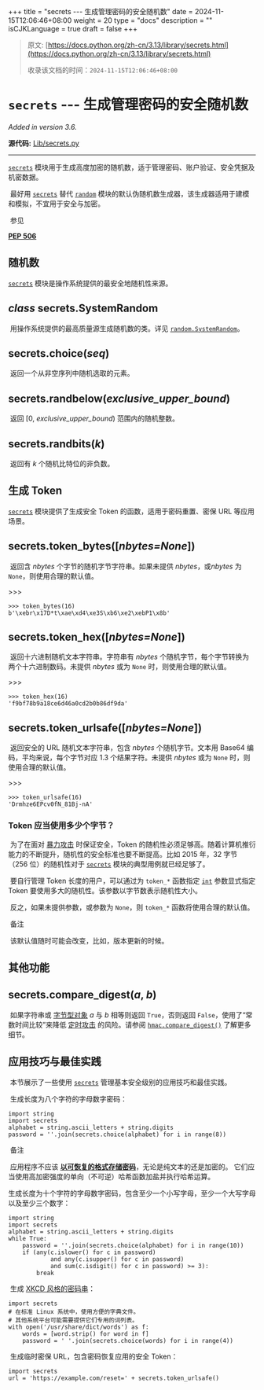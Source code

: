 +++
title = "secrets --- 生成管理密码的安全随机数"
date = 2024-11-15T12:06:46+08:00
weight = 20
type = "docs"
description = ""
isCJKLanguage = true
draft = false
+++

> 原文: [https://docs.python.org/zh-cn/3.13/library/secrets.html](https://docs.python.org/zh-cn/3.13/library/secrets.html)
>
> 收录该文档的时间：`2024-11-15T12:06:46+08:00`

# `secrets` --- 生成管理密码的安全随机数

*Added in version 3.6.*

**源代码:** [Lib/secrets.py](https://github.com/python/cpython/tree/3.13/Lib/secrets.py)

------

[`secrets`](https://docs.python.org/zh-cn/3.13/library/secrets.html#module-secrets) 模块用于生成高度加密的随机数，适于管理密码、账户验证、安全凭据及机密数据。

​	最好用 [`secrets`](https://docs.python.org/zh-cn/3.13/library/secrets.html#module-secrets) 替代 [`random`](https://docs.python.org/zh-cn/3.13/library/random.html#module-random) 模块的默认伪随机数生成器，该生成器适用于建模和模拟，不宜用于安全与加密。

​	参见

 

[**PEP 506**](https://peps.python.org/pep-0506/)

## 随机数

[`secrets`](https://docs.python.org/zh-cn/3.13/library/secrets.html#module-secrets) 模块是操作系统提供的最安全地随机性来源。

## *class* secrets.**SystemRandom**

​	用操作系统提供的最高质量源生成随机数的类。详见 [`random.SystemRandom`](https://docs.python.org/zh-cn/3.13/library/random.html#random.SystemRandom)。

## secrets.**choice**(*seq*)

​	返回一个从非空序列中随机选取的元素。

## secrets.**randbelow**(*exclusive_upper_bound*)

​	返回 [0, *exclusive_upper_bound*) 范围内的随机整数。

## secrets.**randbits**(*k*)

​	返回有 *k* 个随机比特位的非负数。

## 生成 Token

[`secrets`](https://docs.python.org/zh-cn/3.13/library/secrets.html#module-secrets) 模块提供了生成安全 Token 的函数，适用于密码重置、密保 URL 等应用场景。

## secrets.**token_bytes**([*nbytes=None*])

​	返回含 *nbytes* 个字节的随机字节字符串。如果未提供 *nbytes*，或*nbytes* 为 `None`，则使用合理的默认值。

\>>>

```
>>> token_bytes(16)  
b'\xebr\x17D*t\xae\xd4\xe3S\xb6\xe2\xebP1\x8b'
```

## secrets.**token_hex**([*nbytes=None*])

​	返回十六进制随机文本字符串。字符串有 *nbytes* 个随机字节，每个字节转换为两个十六进制数码。未提供 *nbytes* 或为 `None` 时，则使用合理的默认值。

\>>>

```
>>> token_hex(16)  
'f9bf78b9a18ce6d46a0cd2b0b86df9da'
```

## secrets.**token_urlsafe**([*nbytes=None*])

​	返回安全的 URL 随机文本字符串，包含 *nbytes* 个随机字节。文本用 Base64 编码，平均来说，每个字节对应 1.3 个结果字符。未提供 *nbytes* 或为 `None` 时，则使用合理的默认值。

\>>>

```
>>> token_urlsafe(16)  
'Drmhze6EPcv0fN_81Bj-nA'
```

### Token 应当使用多少个字节？

​	为了在面对 [暴力攻击](https://en.wikipedia.org/wiki/Brute-force_attack) 时保证安全，Token 的随机性必须足够高。随着计算机推衍能力的不断提升，随机性的安全标准也要不断提高。比如 2015 年，32 字节（256 位）的随机性对于 [`secrets`](https://docs.python.org/zh-cn/3.13/library/secrets.html#module-secrets) 模块的典型用例就已经足够了。

​	要自行管理 Token 长度的用户，可以通过为 `token_*` 函数指定 [`int`](https://docs.python.org/zh-cn/3.13/library/functions.html#int) 参数显式指定 Token 要使用多大的随机性。该参数以字节数表示随机性大小。

​	反之，如果未提供参数，或参数为 `None`，则 `token_*` 函数将使用合理的默认值。

​	备注

 

​	该默认值随时可能会改变，比如，版本更新的时候。

## 其他功能

## secrets.**compare_digest**(*a*, *b*)

​	如果字符串或 [字节型对象](https://docs.python.org/zh-cn/3.13/glossary.html#term-bytes-like-object) *a* 与 *b* 相等则返回 `True`，否则返回 `False`，使用了“常数时间比较”来降低 [定时攻击](https://codahale.com/a-lesson-in-timing-attacks/) 的风险。请参阅 [`hmac.compare_digest()`](https://docs.python.org/zh-cn/3.13/library/hmac.html#hmac.compare_digest) 了解更多细节。

## 应用技巧与最佳实践

​	本节展示了一些使用 [`secrets`](https://docs.python.org/zh-cn/3.13/library/secrets.html#module-secrets) 管理基本安全级别的应用技巧和最佳实践。

​	生成长度为八个字符的字母数字密码：

```
import string
import secrets
alphabet = string.ascii_letters + string.digits
password = ''.join(secrets.choice(alphabet) for i in range(8))
```

​	备注

 

​	应用程序不应该 [**以可恢复的格式存储密码**](https://cwe.mitre.org/data/definitions/257.html)，无论是纯文本的还是加密的。 它们应当使用高加密强度的单向（不可逆）哈希函数加盐并执行哈希运算。

​	生成长度为十个字符的字母数字密码，包含至少一个小写字母，至少一个大写字母以及至少三个数字：

```
import string
import secrets
alphabet = string.ascii_letters + string.digits
while True:
    password = ''.join(secrets.choice(alphabet) for i in range(10))
    if (any(c.islower() for c in password)
            and any(c.isupper() for c in password)
            and sum(c.isdigit() for c in password) >= 3):
        break
```

​	生成 [XKCD 风格的密码串](https://xkcd.com/936/)：

```
import secrets
# 在标准 Linux 系统中，使用方便的字典文件。
# 其他系统平台可能需要提供它们专用的词列表。
with open('/usr/share/dict/words') as f:
    words = [word.strip() for word in f]
    password = ' '.join(secrets.choice(words) for i in range(4))
```

​	生成临时密保 URL，包含密码恢复应用的安全 Token：

```
import secrets
url = 'https://example.com/reset=' + secrets.token_urlsafe()
```
